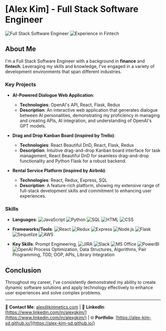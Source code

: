 # [Alex Kim] - Full Stack Software Engineer

![Full Stack Software Engineer](https://img.shields.io/badge/Role-Full_Stack_Software_Engineer-blue?style=flat-square) ![Experience in Fintech](https://img.shields.io/badge/Industry-Tech-blue?style=flat-square)

## About Me

I'm a Full Stack Software Engineer with a background in **finance** and **fintech**. Leveraging my skills and knowledge, I've engaged in a variety of development environments that span different industries.

### Key Projects
    
- **AI-Powered Dialogue Web Application**:
    - **Technologies**: OpenAI's API, React, Flask, Redux
    - **Description**: An interactive web application that generates dialogue between AI personalities, demonstrating my proficiency in managing and creating APIs, AI integration, and understanding of OpenAI's GPT models.

- **Drag and Drop Kanban Board (inspired by Trello)**:
    - **Technologies**: React Beautiful DnD, React, Flask, Redux
    - **Description**: Intuitive drag-and-drop Kanban board interface for task management, React Beautiful DnD for seamless drag-and-drop functionality and Python Flask for a robust backend.

- **Rental Service Platform (inspired by Airbnb)**:
    - **Technologies**: React, Redux, Express, SQL
    - **Description**: A feature-rich platform, showing my extensive range of full-stack development skills and commitment to enhancing user experiences.

### Skills

- **Languages**: 
    ![JavaScript](https://img.shields.io/badge/-JavaScript-F7DF1E?logo=javascript&logoColor=black) 
    ![Python](https://img.shields.io/badge/-Python-3776AB?logo=python&logoColor=white) 
    ![SQL](https://img.shields.io/badge/-SQL-4479A1?logo=sql&logoColor=white) 
    ![HTML](https://img.shields.io/badge/-HTML-E34F26?logo=html5&logoColor=white) 
    ![CSS](https://img.shields.io/badge/-CSS-1572B6?logo=css3&logoColor=white)

- **Frameworks/Tools**: 
    ![React](https://img.shields.io/badge/-React-61DAFB?logo=react&logoColor=white) 
    ![Redux](https://img.shields.io/badge/-Redux-764ABC?logo=redux&logoColor=white) 
    ![Express](https://img.shields.io/badge/-Express-000000?logo=express&logoColor=white) 
    ![Node.js](https://img.shields.io/badge/-Node.js-339933?logo=node.js&logoColor=white) 
    ![Flask](https://img.shields.io/badge/-Flask-000000?logo=flask&logoColor=white) 
    ![Sequelize](https://img.shields.io/badge/-Sequelize-52B0E7?logo=sequelize&logoColor=white) 
    ![AWS](https://img.shields.io/badge/-AWS-232F3E?logo=amazon-aws&logoColor=white)

- **Key Skills**: 
    Prompt Engineering,
    ![JIRA](https://img.shields.io/badge/-JIRA-0052CC?logo=jira&logoColor=white) 
    ![Slack](https://img.shields.io/badge/-Slack-4A154B?logo=slack&logoColor=white) 
    ![MS Office](https://img.shields.io/badge/-MS%20Office-D83B01?logo=microsoft-office&logoColor=white) 
    ![PowerBI](https://img.shields.io/badge/-PowerBI-F2C811?logo=power-bi&logoColor=black) 
    ![OpenAI](https://img.shields.io/badge/-OpenAI-000000?logo=openai&logoColor=white) 
    Process Optimization, Data Structures, Algorithms, Pair Programming, TDD, OOP, APIs, Library Integration


## Conclusion

Throughout my career, I've consistently demonstrated my ability to create dynamic software solutions and apply technology effectively to enhance user experiences and solve complex problems.

---

📧 **Contact Me**: [alex@kimnetics.com](mailto:alex@kimnetics.com) | 💼 **LinkedIn**: [https://www.linkedin.com/in/alexgkim/](https://www.linkedin.com/in/alexgkim/) | 🌐 **Portfolio**: [https://alex-kim-sd.github.io/](https://alex-kim-sd.github.io/)
